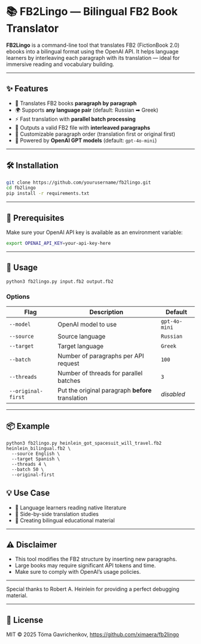# 📚 FB2Lingo — Bilingual FB2 Book Translator

**FB2Lingo** is a command-line tool that translates FB2 (FictionBook 2.0) ebooks into a bilingual format using the OpenAI API. It helps language learners by interleaving each paragraph with its translation — ideal for immersive reading and vocabulary building.

---

## ✨ Features

- 🔁 Translates FB2 books **paragraph by paragraph**
- 🌍 Supports **any language pair** (default: Russian ➡ Greek)
- ⚡ Fast translation with **parallel batch processing**
- 📄 Outputs a valid FB2 file with **interleaved paragraphs**
- 🔁 Customizable paragraph order (translation first or original first)
- 🧠 Powered by **OpenAI GPT models** (default: `gpt-4o-mini`)

---

## 🛠 Installation

```bash
git clone https://github.com/yourusername/fb2lingo.git
cd fb2lingo
pip install -r requirements.txt
```

---

## 🔐 Prerequisites

Make sure your OpenAI API key is available as an environment variable:

```bash
export OPENAI_API_KEY=your-api-key-here
```

---

## 🚀 Usage

```
python3 fb2lingo.py input.fb2 output.fb2
```

### Options

| Flag               | Description                                        | Default          |
|--------------------|----------------------------------------------------|------------------|
| `--model`          | OpenAI model to use                                | `gpt-4o-mini`    |
| `--source`         | Source language                                    | `Russian`        |
| `--target`         | Target language                                    | `Greek`          |
| `--batch`          | Number of paragraphs per API request               | `100`            |
| `--threads`        | Number of threads for parallel batches             | `3`              |
| `--original-first` | Put the original paragraph **before** translation  | _disabled_       |

---

## 📦 Example

```
python3 fb2lingo.py heinlein_got_spacesuit_will_travel.fb2 heinlein_bilingual.fb2 \
  --source English \
  --target Spanish \
  --threads 4 \
  --batch 50 \
  --original-first
```

## 💡 Use Case

- 📘 Language learners reading native literature
- 📖 Side-by-side translation studies
- 📗 Creating bilingual educational material

---

## ⚠️ Disclaimer

- This tool modifies the FB2 structure by inserting new paragraphs.
- Large books may require significant API tokens and time.
- Make sure to comply with OpenAI’s usage policies.

---

Special thanks to Robert A. Heinlein for providing a perfect debugging material.

---

## 📜 License

MIT © 2025 Töma Gavrichenkov, https://github.com/ximaera/fb2lingo
